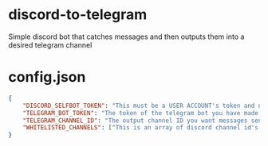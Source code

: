 
# discord-to-telegram

Simple discord bot that catches messages and then outputs them into a desired telegram channel

# config.json
```json
{
    "DISCORD_SELFBOT_TOKEN": "This must be a USER ACCOUNT's token and not a BOT token",
    "TELEGRAM_BOT_TOKEN": "The token of the telegram bot you have made to send messages",
    "TELEGRAM_CHANNEL_ID": "The output channel ID you want messages sent to",
    "WHITELISTED_CHANNELS": ["This is an array of discord channel id's you want the bot to catch messages in"]
}
```